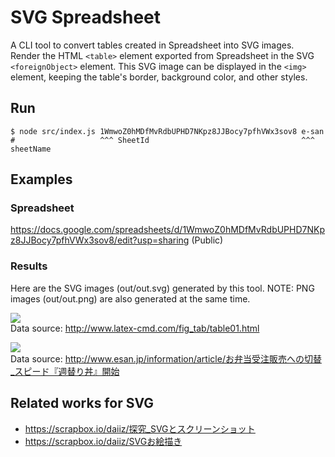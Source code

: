 # SVG Spreadsheet

A CLI tool to convert tables created in Spreadsheet into SVG images.
Render the HTML `<table>` element exported from Spreadsheet in the SVG `<foreignObject>` element.
This SVG image can be displayed in the `<img>` element, keeping the table's border, background color, and other styles.

## Run

```shell
$ node src/index.js 1WmwoZ0hMDfMvRdbUPHD7NKpz8JJBocy7pfhVWx3sov8 e-san
#                   ^^^ SheetId                                  ^^^ sheetName
```

## Examples
### Spreadsheet
https://docs.google.com/spreadsheets/d/1WmwoZ0hMDfMvRdbUPHD7NKpz8JJBocy7pfhVWx3sov8/edit?usp=sharing (Public)

### Results

Here are the SVG images (out/out.svg) generated by this tool.
NOTE: PNG images (out/out.png) are also generated at the same time.

![](https://daiiz.github.io/svg-spreadsheet/out/tex.svg)<br>
Data source: http://www.latex-cmd.com/fig_tab/table01.html

![](https://daiiz.github.io/svg-spreadsheet/out/e-san.svg)<br>
Data source: http://www.esan.jp/information/article/お弁当受注販売への切替_スピード『週替り丼』開始

## Related works for SVG
- https://scrapbox.io/daiiz/探究_SVGとスクリーンショット
- https://scrapbox.io/daiiz/SVGお絵描き
